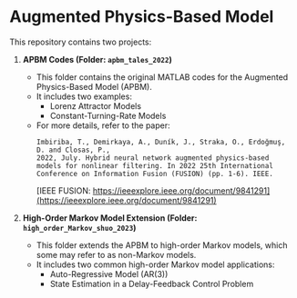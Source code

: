 # Augmented Physics-Based Model

This repository contains two projects:

1. **APBM Codes (Folder: `apbm_tales_2022`)**
   - This folder contains the original MATLAB codes for the Augmented Physics-Based Model (APBM).
   - It includes two examples:
     - Lorenz Attractor Models
     - Constant-Turning-Rate Models
   - For more details, refer to the paper:  
     ```
     Imbiriba, T., Demirkaya, A., Duník, J., Straka, O., Erdoğmuş, D. and Closas, P., 
     2022, July. Hybrid neural network augmented physics-based models for nonlinear filtering. In 2022 25th International Conference on Information Fusion (FUSION) (pp. 1-6). IEEE.
     ```
     [IEEE FUSION: https://ieeexplore.ieee.org/document/9841291](https://ieeexplore.ieee.org/document/9841291)

2. **High-Order Markov Model Extension (Folder: `high_order_Markov_shuo_2023`)**
   - This folder extends the APBM to high-order Markov models, which some may refer to as non-Markov models.
   - It includes two common high-order Markov model applications:
     - Auto-Regressive Model (AR(3))
     - State Estimation in a Delay-Feedback Control Problem

